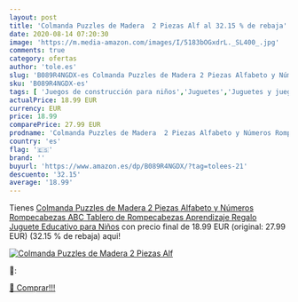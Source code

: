 ```yaml
---
layout: post
title: 'Colmanda Puzzles de Madera  2 Piezas Alf al 32.15 % de rebaja'
date: 2020-08-14 07:20:30
image: 'https://m.media-amazon.com/images/I/5183bOGxdrL._SL400_.jpg'
comments: true
category: ofertas
author: 'tole.es'
slug: 'B089R4NGDX-es Colmanda Puzzles de Madera 2 Piezas Alfabeto y Números...'
sku: 'B089R4NGDX-es'
tags: [ 'Juegos de construcción para niños','Juguetes','Juguetes y juegos','rompecabezas', ]
actualPrice: 18.99 EUR
currency: EUR
price: 18.99
comparePrice: 27.99 EUR
prodname: 'Colmanda Puzzles de Madera  2 Piezas Alfabeto y Números Rompecabezas ABC Tablero de Rompecabezas Aprendizaje Regalo Juguete Educativo para Niños'
country: 'es'
flag: '🇪🇸'
brand: ''
buyurl: 'https://www.amazon.es/dp/B089R4NGDX/?tag=tolees-21'
descuento: '32.15'
average: '18.99'
---
```


Tienes [Colmanda Puzzles de Madera  2 Piezas Alfabeto y Números Rompecabezas ABC Tablero de Rompecabezas Aprendizaje Regalo Juguete Educativo para Niños](https://www.amazon.es/dp/B089R4NGDX/?tag=tolees-21) con precio final de  18.99 EUR (original: 27.99 EUR) (32.15 %  de rebaja) aqui!

[![Colmanda Puzzles de Madera  2 Piezas Alf](https://m.media-amazon.com/images/I/5183bOGxdrL._SL400_.jpg)](https://www.amazon.es/dp/B089R4NGDX/?tag=tolees-21)

🔎:


[🛒 Comprar!!!](https://www.amazon.es/dp/B089R4NGDX/?tag=tolees-21)
